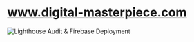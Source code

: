 # www.digital-masterpiece.com
![Lighthouse Audit & Firebase Deployment](https://github.com/nfrostdev/www.digital-masterpiece.com/workflows/Lighthouse%20Audit%20&%20Firebase%20Deployment/badge.svg)
